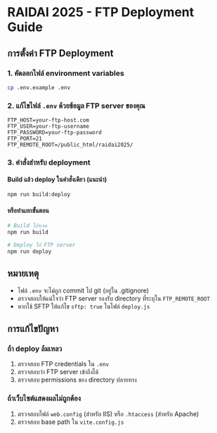 # RAIDAI 2025 - FTP Deployment Guide

## การตั้งค่า FTP Deployment

### 1. คัดลอกไฟล์ environment variables

```bash
cp .env.example .env
```

### 2. แก้ไขไฟล์ `.env` ด้วยข้อมูล FTP server ของคุณ

```env
FTP_HOST=your-ftp-host.com
FTP_USER=your-ftp-username
FTP_PASSWORD=your-ftp-password
FTP_PORT=21
FTP_REMOTE_ROOT=/public_html/raidai2025/
```

### 3. คำสั่งสำหรับ deployment

#### Build แล้ว deploy ในคำสั่งเดียว (แนะนำ)

```bash
npm run build:deploy
```

#### หรือทำแยกขั้นตอน

```bash
# Build โปรเจค
npm run build

# Deploy ไป FTP server
npm run deploy
```

## หมายเหตุ

- ไฟล์ `.env` จะไม่ถูก commit ไป git (อยู่ใน .gitignore)
- ตรวจสอบให้แน่ใจว่า FTP server รองรับ directory ที่ระบุใน `FTP_REMOTE_ROOT`
- หากใช้ SFTP ให้แก้ไข `sftp: true` ในไฟล์ `deploy.js`

## การแก้ไขปัญหา

### ถ้า deploy ล้มเหลว

1. ตรวจสอบ FTP credentials ใน `.env`
2. ตรวจสอบว่า FTP server เข้าถึงได้
3. ตรวจสอบ permissions ของ directory ปลายทาง

### ถ้าเว็บไซต์แสดงผลไม่ถูกต้อง

1. ตรวจสอบไฟล์ `web.config` (สำหรับ IIS) หรือ `.htaccess` (สำหรับ Apache)
2. ตรวจสอบ base path ใน `vite.config.js`
